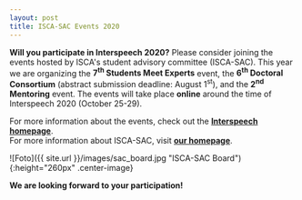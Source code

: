 ```yaml
---
layout: post
title: ISCA-SAC Events 2020
---
```


<strong>Will you participate in Interspeech 2020?</strong> Please consider joining the events hosted 
by ISCA's student advisory committee (ISCA-SAC).
This year we are organizing the <strong>7<sup>th</sup> Students Meet Experts</strong> event, 
the <strong>6<sup>th</sup> Doctoral Consortium</strong> (abstract submission deadline: August 1<sup>st</sup>), 
and the <strong>2<sup>nd</sup> Mentoring</strong> event.
The events will take place <strong>online</strong> around the time of Interspeech 2020 (October 25-29).

For more information about the events, check out the
<a href="http://www.interspeech2020.org/Student_Events/" target="_blank" rel="noopener"><strong>Interspeech homepage</strong></a>.<br>
For more information about ISCA-SAC, visit
<a href="http://www.isca-students.org/sacweb/" target="_blank" rel="noopener"><strong>our homepage</strong></a>.


![Foto]({{ site.url }}/images/sac_board.jpg "ISCA-SAC Board"){:height="260px" .center-image}

<strong>We are looking forward to your participation!</strong>
